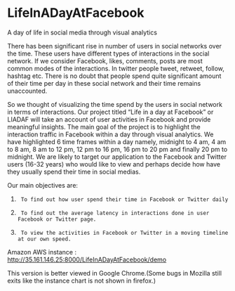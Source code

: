 # LifeInADayAtFacebook
A day of life in social media through visual analytics

There has been significant rise in number of users in social networks over the time. These users have different types of interactions in the social network. If we consider Facebook, likes, comments, posts are most common modes of the interactions. In twitter people tweet, retweet, follow, hashtag etc. There is no doubt that people spend quite significant amount of their time per day in these social network and their time remains unaccounted.

So we thought of visualizing the time spend by the users in social network in terms of interactions. Our project titled “Life in a day at Facebook” or LIADAF will take an account of user activities in Facebook and provide meaningful insights. The main goal of the project is to highlight the interaction traffic in Facebook within a day through visual analytics. We have highlighted 6 time frames within a day namely, midnight to 4 am, 4 am to 8 am, 8 am to 12 pm, 12 pm to 16 pm, 16 pm to 20 pm and finally 20 pm to midnight.
We are likely to target our application to the Facebook and Twitter users (16-32 years) who would like to view and perhaps decide how have they usually spend their time in social medias.

Our main objectives are:
1.      To find out how user spend their time in Facebook or Twitter daily
2.      To find out the average latency in interactions done in user Facebook or Twitter page.
3.      To view the activities in Facebook or Twitter in a moving timeline at our own speed.

Amazon AWS instance : http://35.161.146.25:8000/LifeInADayAtFacebook/demo

This version is better viewed in Google Chrome.(Some bugs in Mozilla still exits like the instance chart is not shown in  firefox.)
